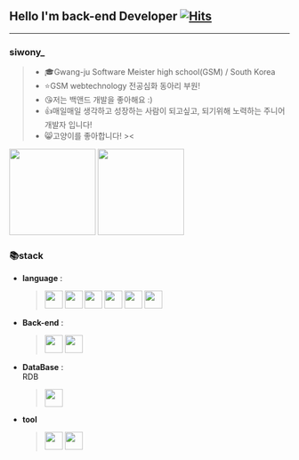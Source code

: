 ## Hello I'm back-end Developer [![Hits](https://hits.seeyoufarm.com/api/count/incr/badge.svg?url=https%3A%2F%2Fgithub.com%2Fsiwony&count_bg=%2379C83D&title_bg=%23555555&icon=&icon_color=%23E7E7E7&title=hits&edge_flat=false)](https://hits.seeyoufarm.com) 
---
### siwony_
> - 🎓Gwang-ju Software Meister high school(GSM) / South Korea
> - ⭐️GSM webtechnology 전공심화 동아리 부원!
> - 😘저는 백앤드 개발을 좋아해요 :)
> - 👍매일매일 생각하고 성장하는 사람이 되고싶고, 되기위해 노력하는 주니어 개발자 입니다!
> - 😸고양이를 좋아합니다! ><  

 
<img height="155px" src="https://github-readme-stats.vercel.app/api?username=siwony&show_icons=true&theme=">
<img height="155px" src="https://github-readme-stats.vercel.app/api/top-langs/?username=siwony&layout=compact"/>

### 📚stack  
- **language** : 
    ><img height="32px" src="https://www.flaticon.com/svg/static/icons/svg/732/732212.svg">
    ><img height="32px" src="https://www.flaticon.com/svg/static/icons/svg/732/732190.svg">
    ><img height="32px" src="https://cdn.worldvectorlogo.com/logos/javascript.svg">
    ><img height="32px" src="https://cdn.icon-icons.com/icons2/2107/PNG/512/file_type_python_icon_130221.png">
    ><img height="32px" src="https://www.flaticon.com/svg/static/icons/svg/226/226777.svg">
    ><img height="32px" src="https://icon-icons.com/icons2/2107/PNG/32/file_type_php_icon_130266.png">
- **Back-end** :
    ><img height="32px" src="https://cdn.worldvectorlogo.com/logos/nodejs-icon.svg">
    ><img height="32px" src="https://cdn.worldvectorlogo.com/logos/spring-3.svg">
- **DataBase** :  
RDB
  > <img height="32px" src="https://cdn.worldvectorlogo.com/logos/mysql.svg">
- **tool**
    > <img height="32px" src="https://cdn.worldvectorlogo.com/logos/visual-studio-code.svg">
    > <img height="32px" src="https://cdn.worldvectorlogo.com/logos/intellij-idea-1.svg">



